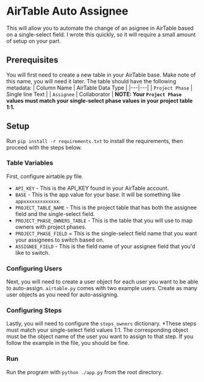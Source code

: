 # AirTable Auto Assignee
This will allow you to automate the change of an asignee in AirTable based on a single-select field. I wrote this quickly, so it will require a small amount of setup on your part.

## Prerequisites
You will first need to create a new table in your AirTable base. Make note of this name, you will need it later. The table should have the following metadata:
| Column Name  | AirTable Data Type  |
|---|---|
| `Project Phase`  | Single line Text  |
| `Assignee`  | Collaborator  |
**NOTE: Your `Project Phase` values must match your single-select phase values in your project table 1:1.**

## Setup
Run `pip install -r requirements.txt` to install the requirements, then proceed with the steps below.

### Table Variables
First, configure airtable.py file.
- `API_KEY` - This is the API_KEY found in your AirTable account.
- `BASE` - This is the app value for your base. It will be something like `appxxxxxxxxxxxxx`.
- `PROJECT_TABLE_NAME` - This is the project table that has both the assignee field and the single-select field.
- `PROJECT_PHASE_OWNERS_TABLE` - This is the table that you will use to map owners with project phases.
- `PROJECT_PHASE_FIELD` = This is the single-select field name that you want your assignees to switch based on.
- `ASSIGNEE_FIELD` - This is the field name of your assignee field that you'd like to switch.

### Configuring Users
Next, you will need to create a user object for each user you want to be able to auto-assign. `airtable.py` comes with two example users. Create as many user objects as you need for auto-assigning.

### Configuring Steps
Lastly, you will need to configure the `steps_owners` dictionary. *These steps must match your single-select field values 1:1. The corresponding object must be the object name of the user you want to assign to that step. If you follow the example in the file, you should be fine.

### Run
Run the program with `python ./app.py` from the root directory.